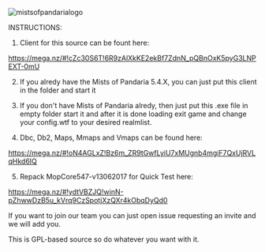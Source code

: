 ![mistsofpandarialogo](https://cdn1.savepice.ru/uploads/2019/4/27/5a9ac9d776be3535e8d1b7c3e8d1914b-full.png)


 INSTRUCTIONS:
 
1) Client for this source can be fount here:

https://mega.nz/#!cZc30S6T!6R9zAlXkKE2ekBf7ZdnN_pQBnOxK5pyG3LNPEXT-0mU

2) If you alredy have the Mists of Pandaria 5.4.X, you can just put this client in the folder and start it

3) If you don't have Mists of Pandaria alredy, then just put this .exe file in empty folder start it and
   after it is done loading exit game and change your config.wtf to your desired realmlist.
   
4) Dbc, Db2, Maps, Mmaps and Vmaps can be found here:

https://mega.nz/#!oN4AGLxZ!Bz6m_ZR9tGwfLyiU7xMUgnb4mgiF7QxUjRVLqHkd6IQ

5) Repack MopCore547-v13062017 for Quick Test here:

https://mega.nz/#!ydtVBZJQ!winN-pZhwwDzB5u_kVrq9CzSpotjXzQXr4kObqDyQd0


If you want to join our team you can just open issue requesting an invite and we will add you.

This is GPL-based source so do whatever you want with it.
